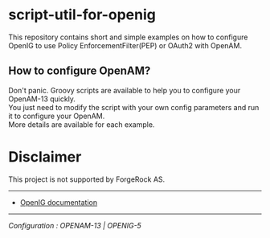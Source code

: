 script-util-for-openig
======

This repository contains short and simple examples on how to configure OpenIG
to use Policy EnforcementFilter(PEP) or OAuth2 with OpenAM.

How to configure OpenAM?
-----------------------------

Don't panic. Groovy scripts are available to help you to configure your OpenAM-13 quickly.
<br>
You just need to modify the script with your own config parameters and run it to configure your OpenAM.
<br>
More details are available for each example.


Disclaimer
=============

This project is not supported by ForgeRock AS.

----------
* [OpenIG documentation](https://forgerock.org/documentation/openig/)

----------

*Configuration : OPENAM-13 | OPENIG-5*

